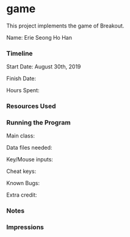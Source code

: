 game
====

This project implements the game of Breakout.

Name: Erie Seong Ho Han

### Timeline

Start Date: August 30th, 2019

Finish Date: 

Hours Spent:

### Resources Used


### Running the Program

Main class:

Data files needed: 

Key/Mouse inputs:

Cheat keys:

Known Bugs:

Extra credit:


### Notes


### Impressions

